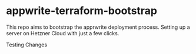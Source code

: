 # appwrite-terraform-bootstrap

This repo aims to bootstrap the apprwrite deployment process. Setting up a server on Hetzner Cloud with just a few clicks.

Testing Changes
